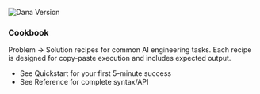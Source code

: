 <!-- Compatible with Dana vX.Y.Z -->
![Dana Version](https://img.shields.io/pypi/v/dana-lang)

### Cookbook

Problem → Solution recipes for common AI engineering tasks. Each recipe is designed for copy-paste execution and includes expected output.

- See Quickstart for your first 5-minute success
- See Reference for complete syntax/API



